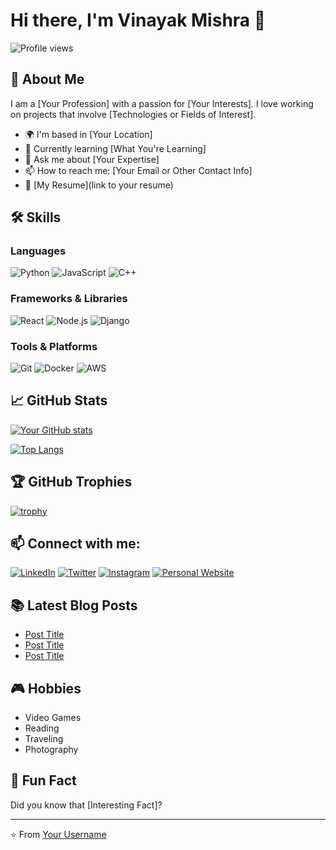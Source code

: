 # Hi there, I'm Vinayak Mishra 👋

![Profile views](https://komarev.com/ghpvc/?username=yourusername&color=blue)

## 🚀 About Me
I am a [Your Profession] with a passion for [Your Interests]. I love working on projects that involve [Technologies or Fields of Interest].

- 🌍 I'm based in [Your Location]
- 🧠 Currently learning [What You're Learning]
- 💬 Ask me about [Your Expertise]
- 📫 How to reach me: [Your Email or Other Contact Info]
- 📝 [My Resume](link to your resume)

## 🛠️ Skills

### Languages
![Python](https://img.shields.io/badge/-Python-333333?style=flat&logo=python)
![JavaScript](https://img.shields.io/badge/-JavaScript-333333?style=flat&logo=javascript)
![C++](https://img.shields.io/badge/-C++-333333?style=flat&logo=cplusplus)

### Frameworks & Libraries
![React](https://img.shields.io/badge/-React-333333?style=flat&logo=react)
![Node.js](https://img.shields.io/badge/-Node.js-333333?style=flat&logo=nodedotjs)
![Django](https://img.shields.io/badge/-Django-333333?style=flat&logo=django)

### Tools & Platforms
![Git](https://img.shields.io/badge/-Git-333333?style=flat&logo=git)
![Docker](https://img.shields.io/badge/-Docker-333333?style=flat&logo=docker)
![AWS](https://img.shields.io/badge/-AWS-333333?style=flat&logo=amazonaws)

## 📈 GitHub Stats
[![Your GitHub stats](https://github-readme-stats.vercel.app/api?username=yourusername&show_icons=true&theme=radical)](https://github.com/yourusername)

[![Top Langs](https://github-readme-stats.vercel.app/api/top-langs/?username=yourusername&layout=compact&theme=radical)](https://github.com/yourusername)

## 🏆 GitHub Trophies
[![trophy](https://github-profile-trophy.vercel.app/?username=yourusername&theme=onedark)](https://github.com/yourusername)

## 📫 Connect with me:
[![LinkedIn](https://img.shields.io/badge/-LinkedIn-0077B5?style=flat&logo=linkedin)](https://www.linkedin.com/in/yourprofile/)
[![Twitter](https://img.shields.io/badge/-Twitter-1DA1F2?style=flat&logo=twitter&logoColor=white)](https://twitter.com/yourprofile)
[![Instagram](https://img.shields.io/badge/-Instagram-E4405F?style=flat&logo=instagram&logoColor=white)](https://www.instagram.com/yourprofile/)
[![Personal Website](https://img.shields.io/badge/-Personal%20Website-000000?style=flat&logo=aboutdotme&logoColor=white)](https://yourwebsite.com/)

## 📚 Latest Blog Posts
<!-- BLOG-POST-LIST:START -->
- [Post Title](link)
- [Post Title](link)
- [Post Title](link)
<!-- BLOG-POST-LIST:END -->

## 🎮 Hobbies
- Video Games
- Reading
- Traveling
- Photography

## 🤖 Fun Fact
Did you know that [Interesting Fact]?

---

⭐️ From [Your Username](https://github.com/yourusername)

